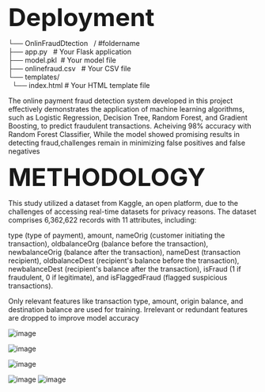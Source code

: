  **<span style="font-size:50px;">Deployment</span>**

└── OnlinFraudDtection &nbsp;   /  #foldername <br>
├── app.py &nbsp;  # Your Flask application <br> 
├── model.pkl&nbsp;  # Your model file <br>
├── onlinefraud.csv &nbsp;  # Your CSV file <br>
└── templates/ <br>
       &nbsp; └── index.html   # Your HTML template file


The online payment fraud detection system developed in this project effectively demonstrates the application of machine learning algorithms, such as Logistic Regression, Decision Tree, Random Forest, and Gradient Boosting, to predict fraudulent transactions. Acheiving 98% accuracy with Random Forest Classifier, While the model showed promising results in detecting fraud,challenges remain in minimizing false positives and false negatives


 **<span style="font-size:50px;"> METHODOLOGY</span>**

This study utilized a dataset from Kaggle, an open platform, due to the challenges of accessing real-time datasets for privacy reasons. The dataset comprises 6,362,622 records with 11 attributes, including:

type (type of payment),
amount,
nameOrig (customer initiating the transaction),
oldbalanceOrg (balance before the transaction),
newbalanceOrig (balance after the transaction),
nameDest (transaction recipient),
oldbalanceDest (recipient's balance before the transaction),
newbalanceDest (recipient's balance after the transaction),
isFraud (1 if fraudulent, 0 if legitimate), and
isFlaggedFraud (flagged suspicious transactions).


Only relevant features like transaction type, amount, origin balance, and destination balance are used for training. Irrelevant or redundant features are dropped to improve model accuracy

![image](https://github.com/user-attachments/assets/39852558-d9db-4528-801e-f1874a6a0ddc)




![image](https://github.com/user-attachments/assets/d5dd680f-b9a9-47b4-b7d7-25a518522d6b)

![image](https://github.com/user-attachments/assets/36f9bc38-bb08-4bf3-bc73-f2614aa84ebf)


![image](https://github.com/user-attachments/assets/1a166ee2-3ec7-4e3a-bcf6-0f5617e23af9)
![image](https://github.com/user-attachments/assets/5ebca294-ff57-4f56-9cf7-1f0a8a8bd7aa)







    
